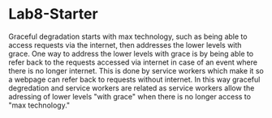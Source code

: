 # Lab8-Starter
Graceful degradation starts with max technology, such as being able to access requests via the internet, then addresses the lower levels with grace. One way to address the lower levels with grace is by being able to refer back to the requests accessed via internet in case of an event where there is no longer internet. This is done by service workers which make it so a webpage can refer back to requests without internet. In this way graceful degredation and service workers are related as service workers allow the adressing of lower levels "with grace" when there is no longer access to "max technology."